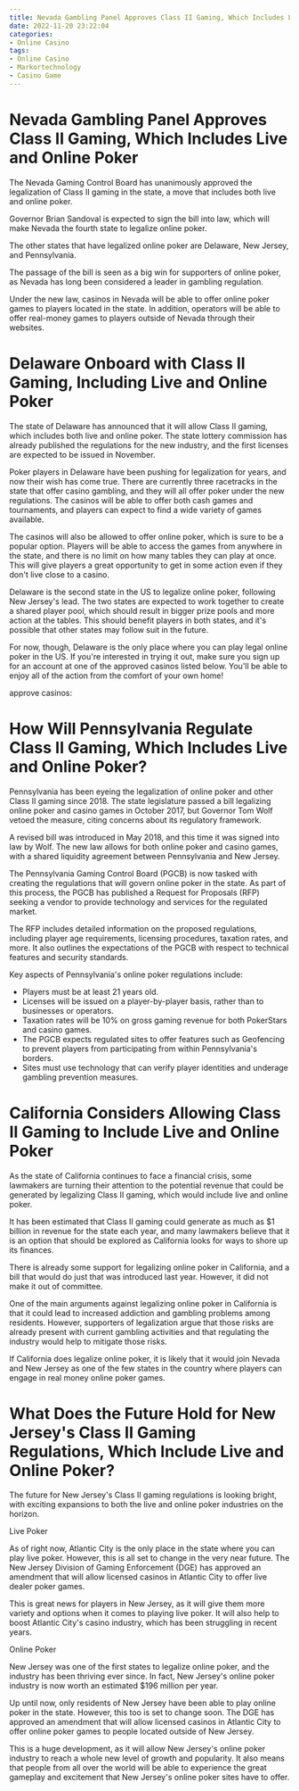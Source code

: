 ```yaml
---
title: Nevada Gambling Panel Approves Class II Gaming, Which Includes Live and Online Poker
date: 2022-11-20 23:22:04
categories:
- Online Casino
tags:
- Online Casino
- Markortechnology
- Casino Game
---
```



#  Nevada Gambling Panel Approves Class II Gaming, Which Includes Live and Online Poker

The Nevada Gaming Control Board has unanimously approved the legalization of Class II gaming in the state, a move that includes both live and online poker.

Governor Brian Sandoval is expected to sign the bill into law, which will make Nevada the fourth state to legalize online poker.

The other states that have legalized online poker are Delaware, New Jersey, and Pennsylvania.

The passage of the bill is seen as a big win for supporters of online poker, as Nevada has long been considered a leader in gambling regulation.

Under the new law, casinos in Nevada will be able to offer online poker games to players located in the state. In addition, operators will be able to offer real-money games to players outside of Nevada through their websites.

#  Delaware Onboard with Class II Gaming, Including Live and Online Poker

The state of Delaware has announced that it will allow Class II gaming, which includes both live and online poker. The state lottery commission has already published the regulations for the new industry, and the first licenses are expected to be issued in November.

Poker players in Delaware have been pushing for legalization for years, and now their wish has come true. There are currently three racetracks in the state that offer casino gambling, and they will all offer poker under the new regulations. The casinos will be able to offer both cash games and tournaments, and players can expect to find a wide variety of games available.

The casinos will also be allowed to offer online poker, which is sure to be a popular option. Players will be able to access the games from anywhere in the state, and there is no limit on how many tables they can play at once. This will give players a great opportunity to get in some action even if they don't live close to a casino.

Delaware is the second state in the US to legalize online poker, following New Jersey's lead. The two states are expected to work together to create a shared player pool, which should result in bigger prize pools and more action at the tables. This should benefit players in both states, and it's possible that other states may follow suit in the future.

For now, though, Delaware is the only place where you can play legal online poker in the US. If you're interested in trying it out, make sure you sign up for an account at one of the approved casinos listed below. You'll be able to enjoy all of the action from the comfort of your own home!

 approve casinos:

#  How Will Pennsylvania Regulate Class II Gaming, Which Includes Live and Online Poker?

Pennsylvania has been eyeing the legalization of online poker and other Class II gaming since 2018. The state legislature passed a bill legalizing online poker and casino games in October 2017, but Governor Tom Wolf vetoed the measure, citing concerns about its regulatory framework.

A revised bill was introduced in May 2018, and this time it was signed into law by Wolf. The new law allows for both online poker and casino games, with a shared liquidity agreement between Pennsylvania and New Jersey.

The Pennsylvania Gaming Control Board (PGCB) is now tasked with creating the regulations that will govern online poker in the state. As part of this process, the PGCB has published a Request for Proposals (RFP) seeking a vendor to provide technology and services for the regulated market.

The RFP includes detailed information on the proposed regulations, including player age requirements, licensing procedures, taxation rates, and more. It also outlines the expectations of the PGCB with respect to technical features and security standards.

Key aspects of Pennsylvania's online poker regulations include:

- Players must be at least 21 years old.
- Licenses will be issued on a player-by-player basis, rather than to businesses or operators.
- Taxation rates will be 10% on gross gaming revenue for both PokerStars and casino games.
- The PGCB expects regulated sites to offer features such as Geofencing to prevent players from participating from within Pennsylvania's borders.
- Sites must use technology that can verify player identities and underage gambling prevention measures.

#  California Considers Allowing Class II Gaming to Include Live and Online Poker

As the state of California continues to face a financial crisis, some lawmakers are turning their attention to the potential revenue that could be generated by legalizing Class II gaming, which would include live and online poker.

It has been estimated that Class II gaming could generate as much as $1 billion in revenue for the state each year, and many lawmakers believe that it is an option that should be explored as California looks for ways to shore up its finances.

There is already some support for legalizing online poker in California, and a bill that would do just that was introduced last year. However, it did not make it out of committee.

One of the main arguments against legalizing online poker in California is that it could lead to increased addiction and gambling problems among residents. However, supporters of legalization argue that those risks are already present with current gambling activities and that regulating the industry would help to mitigate those risks.

If California does legalize online poker, it is likely that it would join Nevada and New Jersey as one of the few states in the country where players can engage in real money online poker games.

#  What Does the Future Hold for New Jersey's Class II Gaming Regulations, Which Include Live and Online Poker?

The future for New Jersey's Class II gaming regulations is looking bright, with exciting expansions to both the live and online poker industries on the horizon.

Live Poker

As of right now, Atlantic City is the only place in the state where you can play live poker. However, this is all set to change in the very near future. The New Jersey Division of Gaming Enforcement (DGE) has approved an amendment that will allow licensed casinos in Atlantic City to offer live dealer poker games.

This is great news for players in New Jersey, as it will give them more variety and options when it comes to playing live poker. It will also help to boost Atlantic City's casino industry, which has been struggling in recent years.

Online Poker

New Jersey was one of the first states to legalize online poker, and the industry has been thriving ever since. In fact, New Jersey's online poker industry is now worth an estimated $196 million per year.

Up until now, only residents of New Jersey have been able to play online poker in the state. However, this too is set to change soon. The DGE has approved an amendment that will allow licensed casinos in Atlantic City to offer online poker games to people located outside of New Jersey.

This is a huge development, as it will allow New Jersey's online poker industry to reach a whole new level of growth and popularity. It also means that people from all over the world will be able to experience the great gameplay and excitement that New Jersey's online poker sites have to offer.